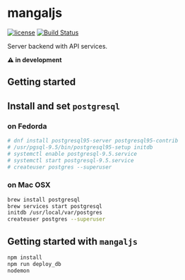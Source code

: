 # mangaljs

[![license](https://img.shields.io/github/license/mangal-wg/mangaljs.svg?maxAge=2592000?style=flat-square)]() [![Build Status](https://travis-ci.org/mangal-wg/mangaljs.svg?branch=master)](https://travis-ci.org/mangal-wg/mangaljs)

Server backend with API services.

**:warning: in development**

## Getting started

## Install and set `postgresql`

### on Fedorda

``` bash
# dnf install postgresql95-server postgresql95-contrib
# /usr/pgsql-9.5/bin/postgresql95-setup initdb
# systemctl enable postgresql-9.5.service
# systemctl start postgresql-9.5.service
# createuser postgres --superuser
```

### on Mac OSX

``` bash
brew install postgresql
brew services start postgresql
initdb /usr/local/var/postgres
createuser postgres --superuser
```

## Getting started with `mangaljs`

``` bash
npm install
npm run deploy_db
nodemon
```
